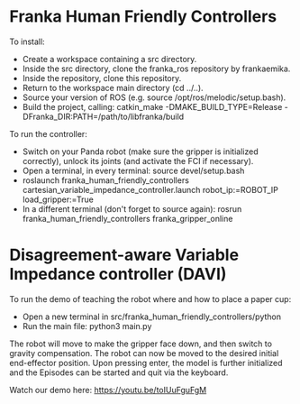 # Franka Human Friendly Controllers
To install:
- Create a workspace containing a src directory.
- Inside the src directory, clone the franka_ros repository by frankaemika.
- Inside the repository, clone this repository.
- Return to the workspace main directory (cd ../..).
- Source your version of ROS (e.g. source /opt/ros/melodic/setup.bash).
- Build the project, calling: catkin_make -DMAKE_BUILD_TYPE=Release -DFranka_DIR:PATH=/path/to/libfranka/build

To run the controller:
- Switch on your Panda robot (make sure the gripper is initialized correctly), unlock its joints (and activate the FCI if necessary).
- Open a terminal, in every terminal: source devel/setup.bash
- roslaunch franka_human_friendly_controllers cartesian_variable_impedance_controller.launch robot_ip:=ROBOT_IP load_gripper:=True
- In a different terminal (don't forget to source again): rosrun franka_human_friendly_controllers franka_gripper_online
# Disagreement-aware Variable Impedance controller (DAVI)
To run the demo of teaching the robot where and how to place a paper cup:
- Open a new terminal in src/franka_human_friendly_controllers/python
- Run the main file: python3 main.py

The robot will move to make the gripper face down, and then switch to gravity compensation.
The robot can now be moved to the desired initial end-effector position.
Upon pressing enter, the model is further initialized and the Episodes can be started and quit via the keyboard.

Watch our demo here: https://youtu.be/toIUuFguFgM

  
  
